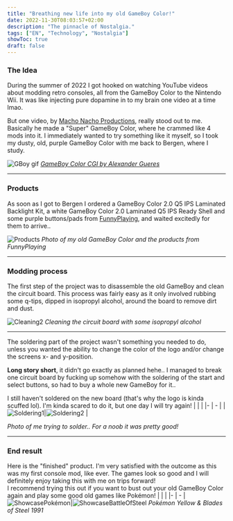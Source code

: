 ```yaml
---
title: "Breathing new life into my old GameBoy Color!"
date: 2022-11-30T08:03:57+02:00
description: "The pinnacle of Nostalgia."
tags: ["EN", "Technology", "Nostalgia"]
showToc: true
draft: false
---
```


### The Idea

During the summer of 2022 I got hooked on watching YouTube videos about modding retro consoles, all from the GameBoy Color to the Nintendo Wii. It was like injecting pure dopamine in to my brain one video at a time lmao.

But one video, by [Macho Nacho Productions](https://www.youtube.com/watch?v=yqnrEpcaans), really stood out to me. Basically he made a "Super" GameBoy Color, where he crammed like 4 mods into it. I immediately wanted to try something like it myself, so I took my dusty, old, purple GameBoy Color with me back to Bergen, where I study.

![GBoy gif](https://mir-s3-cdn-cf.behance.net/project_modules/disp/df45fa38279981.575b65f4c025d.gif)
[_GameBoy Color CGI by Alexander Gueres_](https://www.behance.net/gallery/38279981/Game-Boy-Color-1998-Full-CGI)

---

### Products

As soon as I got to Bergen I ordered a GameBoy Color 2.0 Q5 IPS Laminated Backlight Kit, a white GameBoy Color 2.0 Laminated Q5 IPS Ready Shell and some purple buttons/pads from [FunnyPlaying](https://retrogamerepairshop.com/), and waited excitedly for them to arrive..

![Products](/img/gameboy-post/funnyplaying-products.jpg)
_Photo of my old GameBoy Color and the products from FunnyPlaying_

---

### Modding process

The first step of the project was to disassemble the old GameBoy and clean the circuit board. This process was fairly easy as it only involved rubbing some q-tips, dipped in isopropyl alcohol, around the board to remove dirt and dust.

![Cleaning2](/img/gameboy-post/cleaning.jpg)
_Cleaning the circuit board with some isopropyl alcohol_

---

The soldering part of the project wasn't something you needed to do, unless you wanted the ability to change the color of the logo and/or change the screens x- and y-position.

**Long story short**, it didn't go exactly as planned hehe.. I managed to break one circuit board by fucking up somehow with the soldering of the start and select buttons, so had to buy a whole new GameBoy for it..

I still haven't soldered on the new board (that's why the logo is kinda scuffed lol). I'm kinda scared to do it, but one day I will try again!
| | |
|- | - |
|![Soldering1](/img/gameboy-post/soldering-1.jpg)|![Soldering2](/img/gameboy-post/soldering-2.jpg) |

_Photo of me trying to solder.. For a noob it was pretty good!_

---

### End result

Here is the "finished" product. I'm very satisfied with the outcome as this was my first console mod, like ever. The games look so good and I will definitely enjoy taking this with me on trips forward!  
I recommend trying this out if you want to bust out your old GameBoy Color again and play some good old games like Pokémon!
| | |
|- | - |
![ShowcasePokémon](/img/gameboy-post/showcasePok-1.jpg)|![ShowcaseBattleOfSteel](/img/gameboy-post/showcaseBoS-1.jpg)
_Pokémon Yellow & Blades of Steel 1991_
